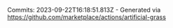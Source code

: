 Commits: 2023-09-22T16:18:51.813Z - Generated via https://github.com/marketplace/actions/artificial-grass
<br>
